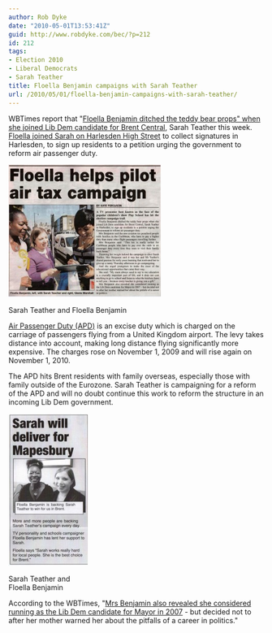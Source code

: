 ```yaml
---
author: Rob Dyke
date: "2010-05-01T13:53:41Z"
guid: http://www.robdyke.com/bec/?p=212
id: 212
tags:
- Election 2010
- Liberal Democrats
- Sarah Teather
title: Floella Benjamin campaigns with Sarah Teather
url: /2010/05/01/floella-benjamin-campaigns-with-sarah-teather/
---
```

WBTimes report that "[Floella Benjamin ditched the teddy bear props" when she joined Lib Dem candidate for Brent Central](http://www.wbtimes.co.uk/content/brent/willesdenchronicle/news/story.aspx?brand=WBCOnline&category=news&tBrand=northlondon24&tCategory=newswbc&itemid=WeED30%20Apr%202010%2015%3A57%3A25%3A473), Sarah Teather this week. [Floella joined Sarah on Harlesden High Street](http://www.brentlibdems.org.uk/news/000633/floella_benjamin_backs_sarah_teather.html) to collect signatures in Harlesden, to sign up residents to a petition urging the government to reform air passenger duty.

<div id="attachment_221" style="width: 310px" class="wp-caption aligncenter">
  <a href="/pubfiles/2010/05/wbt-29apr-ST-and-FB.jpg"><img class="size-medium wp-image-221" title="wbt 29apr ST and FB" src="/pubfiles/2010/05/wbt-29apr-ST-and-FB-300x261.jpg" alt="" width="300" height="261" /></a>
  
  <p class="wp-caption-text">
    Sarah Teather and Floella Benjamin
  </p>
</div>

[Air Passenger Duty (APD)](http://en.wikipedia.org/wiki/Air_Passenger_Duty "wikipedia on APD") is an excise duty which is charged on the carriage of passengers flying from a United Kingdom airport. The levy takes distance into account, making long distance flying significantly more expensive. The charges rose on November 1, 2009 and will rise again on November 1, 2010.

The APD hits Brent residents with family overseas, especially those with family outside of the Eurozone. Sarah Teather is campaigning for a reform of the APD and will no doubt continue this work to reform the structure in an incoming Lib Dem government.

<div id="attachment_222" style="width: 166px" class="wp-caption aligncenter">
  <a href="/pubfiles/2010/05/29apr-ST-and-FB.jpg"><img class="size-medium wp-image-222" title="29apr ST and FB" src="/pubfiles/2010/05/29apr-ST-and-FB-156x300.jpg" alt="" width="156" height="300" /></a>
  
  <p class="wp-caption-text">
    Sarah Teather and Floella Benjamin
  </p>
</div>

According to the WBTimes, "[Mrs Benjamin also revealed she considered running as the Lib Dem candidate for Mayor in 2007](http://www.wbtimes.co.uk/content/brent/willesdenchronicle/news/story.aspx?brand=WBCOnline&category=news&tBrand=northlondon24&tCategory=newswbc&itemid=WeED29%20Apr%202010%2013%3A20%3A34%3A887) - but decided not to after her mother warned her about the pitfalls of a career in politics."